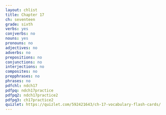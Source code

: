 ```yaml
---
layout: chlist
title: Chapter 17
ch: seventeen
grade: sixth
verbs: yes
conjverbs: no
nouns: yes
pronouns: no
adjectives: no
adverbs: no
prepositions: no
conjunctions: no
interjections: no
composites: no
prepphrases: no
phrases: no
pdfchl: ndch17
pdfpq: ndch17practice
pdfpq2: ndch17practice2
pdfpq3: ch17practice2
quizlet: https://quizlet.com/592421643/ch-17-vocabulary-flash-cards/
---
```


